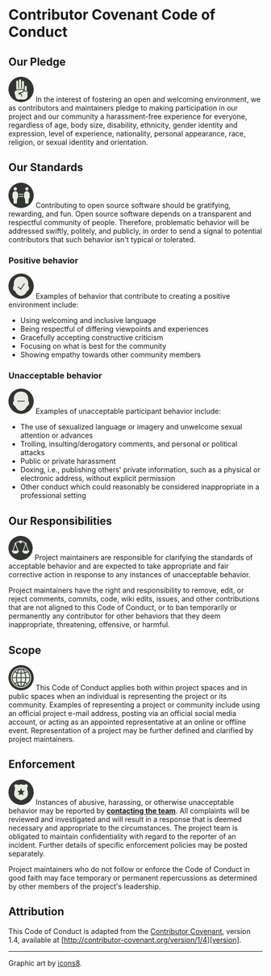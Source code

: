 # Contributor Covenant Code of Conduct

## Our Pledge

![Pledge][icon-pledge-image] In the interest of fostering an open and welcoming environment, we as contributors and maintainers pledge to making participation in our project and our community a harassment-free experience for everyone, regardless of age, body size, disability, ethnicity, gender identity and expression, level of experience, nationality, personal appearance, race, religion, or sexual identity and
orientation.

## Our Standards

![Equality][icon-equality-image] Contributing to open source software should be gratifying, rewarding, and fun. Open source software depends on a transparent and respectful community of people. Therefore, problematic behavior will be addressed swiftly, politely, and publicly, in order to send a signal to potential contributors that such behavior isn't typical or tolerated.

### Positive behavior

![Good decisions][icon-good-decision-image] Examples of behavior that contribute to creating a positive environment include:

* Using welcoming and inclusive language
* Being respectful of differing viewpoints and experiences
* Gracefully accepting constructive criticism
* Focusing on what is best for the community
* Showing empathy towards other community members

### Unacceptable behavior

![Bad decisions][icon-bad-decision-image] Examples of unacceptable participant behavior include:

* The use of sexualized language or imagery and unwelcome sexual attention or advances
* Trolling, insulting/derogatory comments, and personal or political attacks
* Public or private harassment
* Doxing, i.e., publishing others' private information, such as a physical or electronic address, without explicit permission
* Other conduct which could reasonably be considered inappropriate in a professional setting

## Our Responsibilities

![Investigation][icon-justice-image] Project maintainers are responsible for clarifying the standards of acceptable
behavior and are expected to take appropriate and fair corrective action in
response to any instances of unacceptable behavior.

Project maintainers have the right and responsibility to remove, edit, or reject comments, commits, code, wiki edits, issues, and other contributions that are not aligned to this Code of Conduct, or to ban temporarily or permanently any contributor for other behaviors that they deem inappropriate, threatening, offensive, or harmful.

## Scope

![Scope][icon-globe-image] This Code of Conduct applies both within project spaces and in public spaces when an individual is representing the project or its community. Examples of representing a project or community include using an official project e-mail address, posting via an official social media account, or acting as an appointed representative at an online or offline event. Representation of a project may be further defined and clarified by project maintainers.

## Enforcement

![Enforcement][icon-badge-image] Instances of abusive, harassing, or otherwise unacceptable behavior may be reported by **[contacting the team][team-email-mailto]**. All complaints will be reviewed and investigated and will result in a response that is deemed necessary and appropriate to the circumstances. The project team is obligated to maintain confidentiality with regard to the reporter of an incident. Further details of specific enforcement policies may be posted separately.

Project maintainers who do not follow or enforce the Code of Conduct in good faith may face temporary or permanent repercussions as determined by other members of the project's leadership.

## Attribution

This Code of Conduct is adapted from the [Contributor Covenant][homepage], version 1.4, available at [http://contributor-covenant.org/version/1/4][version].

---

Graphic art by [icons8](https://icons8.com/).

[homepage]: http://contributor-covenant.org
[icon-bad-decision-image]: docs/img/icons8/icon-bad-decision-50.png
[icon-badge-image]: docs/img/icons8/icon-badge-50.png
[icon-equality-image]: docs/img/icons8/icon-equality-50.png
[icon-globe-image]: docs/img/icons8/icon-globe-50.png
[icon-good-decision-image]: docs/img/icons8/icon-good-decision-50.png
[icon-justice-image]: docs/img/icons8/icon-justice-50.png
[icon-pledge-image]: docs/img/icons8/icon-pledge-50.png
[product-repo-logo-image]: ..docs/img/logo-commonalaxy.png
[product-repo-url]: https://github.com/gregswindle/spring-qa-dependencies
[team-email-mailto]: mailto:greg@swindle.net?Subject=%5Bspring-qa-dependencies%5D%20Code%20of%20conduct%20concern
[team-issues-url]: https://github.com/gregswindle/spring-qa-dependencies/issues/new
[version]: http://contributor-covenant.org/version/1/4/
